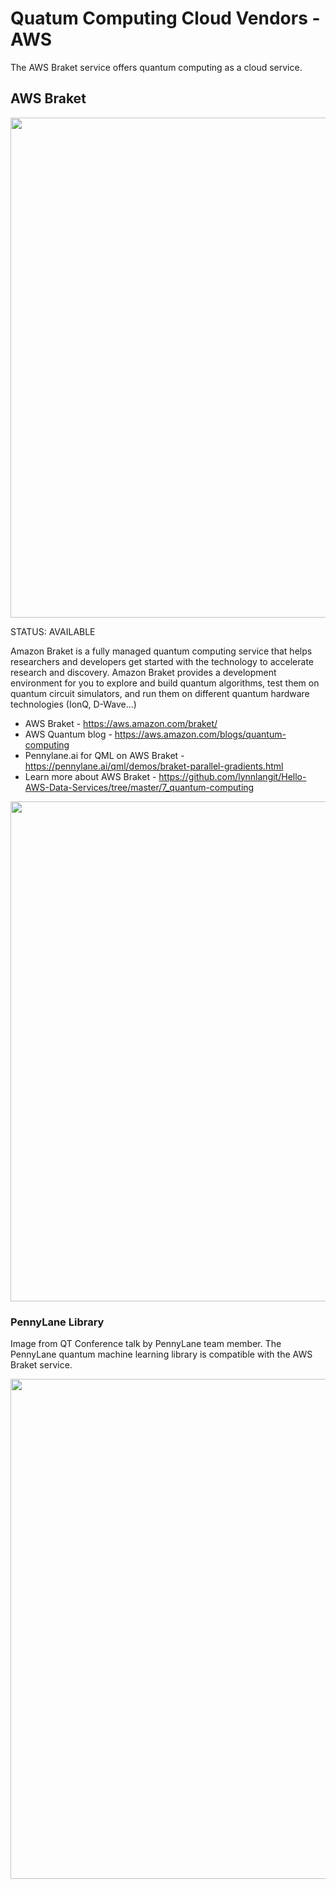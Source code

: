 # Quatum Computing Cloud Vendors - AWS

The AWS Braket service offers quantum computing as a cloud service.

## AWS Braket

<img src="https://github.com/lynnlangit/learning-quantum/blob/main/images/aws-braket-arch.png" width=800>

STATUS: AVAILABLE

Amazon Braket is a fully managed quantum computing service that helps researchers and developers get started with the technology to accelerate research and discovery. Amazon Braket provides a development environment for you to explore and build quantum algorithms, test them on quantum circuit simulators, and run them on different quantum hardware technologies (IonQ, D-Wave...)

- AWS Braket - https://aws.amazon.com/braket/
- AWS Quantum blog - https://aws.amazon.com/blogs/quantum-computing
- Pennylane.ai for QML on AWS Braket - https://pennylane.ai/qml/demos/braket-parallel-gradients.html
- Learn more about AWS Braket - https://github.com/lynnlangit/Hello-AWS-Data-Services/tree/master/7_quantum-computing

<img src="https://github.com/lynnlangit/learning-quantum/blob/main/images/aws-braket.png" width=800>

### PennyLane Library

Image from QT Conference talk by PennyLane team member. The PennyLane quantum machine learning library is compatible with the AWS Braket service.

<img src="https://github.com/lynnlangit/learning-quantum/blob/main/images/penny-lane-ml.png" width=800>


